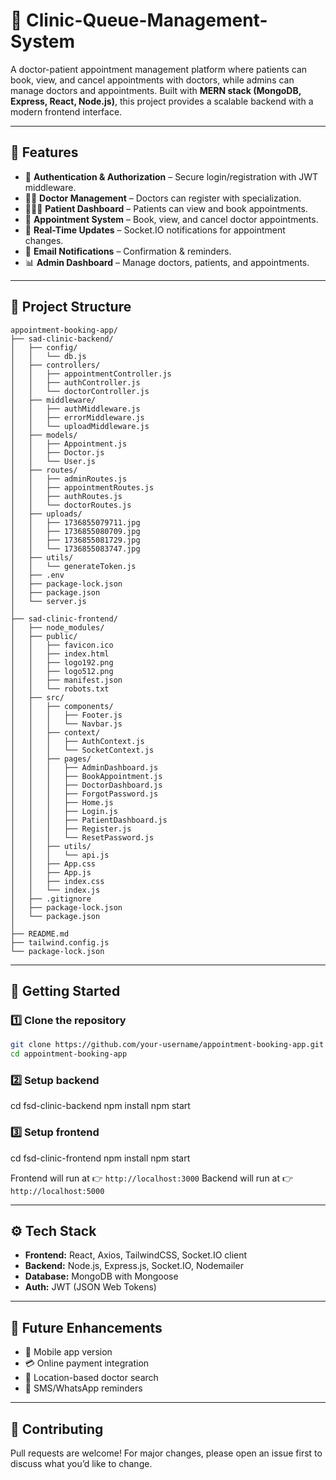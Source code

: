 # 🏥 Clinic-Queue-Management-System

A doctor-patient appointment management platform where patients can book, view, and cancel appointments with doctors, while admins can manage doctors and appointments.
Built with **MERN stack (MongoDB, Express, React, Node.js)**, this project provides a scalable backend with a modern frontend interface.

---

## 📌 Features

* 🔐 **Authentication & Authorization** – Secure login/registration with JWT middleware.
* 👨‍⚕️ **Doctor Management** – Doctors can register with specialization.
* 🧑‍🤝‍🧑 **Patient Dashboard** – Patients can view and book appointments.
* 📅 **Appointment System** – Book, view, and cancel doctor appointments.
* 📢 **Real-Time Updates** – Socket.IO notifications for appointment changes.
* 📧 **Email Notifications** – Confirmation & reminders.
* 📊 **Admin Dashboard** – Manage doctors, patients, and appointments.

---

## 📂 Project Structure

```
appointment-booking-app/
├── sad-clinic-backend/
│   ├── config/
│   │   └── db.js
│   ├── controllers/
│   │   ├── appointmentController.js
│   │   ├── authController.js
│   │   └── doctorController.js
│   ├── middleware/
│   │   ├── authMiddleware.js
│   │   ├── errorMiddleware.js
│   │   └── uploadMiddleware.js
│   ├── models/
│   │   ├── Appointment.js
│   │   ├── Doctor.js
│   │   └── User.js
│   ├── routes/
│   │   ├── adminRoutes.js
│   │   ├── appointmentRoutes.js
│   │   ├── authRoutes.js
│   │   └── doctorRoutes.js
│   ├── uploads/
│   │   ├── 1736855079711.jpg
│   │   ├── 1736855080709.jpg
│   │   ├── 1736855081729.jpg
│   │   └── 1736855083747.jpg
│   ├── utils/
│   │   └── generateToken.js
│   ├── .env
│   ├── package-lock.json
│   ├── package.json
│   └── server.js
│
├── sad-clinic-frontend/
│   ├── node_modules/
│   ├── public/
│   │   ├── favicon.ico
│   │   ├── index.html
│   │   ├── logo192.png
│   │   ├── logo512.png
│   │   ├── manifest.json
│   │   └── robots.txt
│   ├── src/
│   │   ├── components/
│   │   │   ├── Footer.js
│   │   │   └── Navbar.js
│   │   ├── context/
│   │   │   ├── AuthContext.js
│   │   │   └── SocketContext.js
│   │   ├── pages/
│   │   │   ├── AdminDashboard.js
│   │   │   ├── BookAppointment.js
│   │   │   ├── DoctorDashboard.js
│   │   │   ├── ForgotPassword.js
│   │   │   ├── Home.js
│   │   │   ├── Login.js
│   │   │   ├── PatientDashboard.js
│   │   │   ├── Register.js
│   │   │   └── ResetPassword.js
│   │   ├── utils/
│   │   │   └── api.js
│   │   ├── App.css
│   │   ├── App.js
│   │   ├── index.css
│   │   └── index.js
│   ├── .gitignore
│   ├── package-lock.json
│   └── package.json
│
├── README.md
├── tailwind.config.js
└── package-lock.json

```

---

## 🚀 Getting Started

### 1️⃣ Clone the repository

```bash
git clone https://github.com/your-username/appointment-booking-app.git
cd appointment-booking-app
```

### 2️⃣ Setup backend

cd fsd-clinic-backend
npm install
npm start

### 3️⃣ Setup frontend
cd fsd-clinic-frontend
npm install
npm start

Frontend will run at 👉 `http://localhost:3000`
Backend will run at 👉 `http://localhost:5000`

---

## ⚙️ Tech Stack

* **Frontend:** React, Axios, TailwindCSS, Socket.IO client
* **Backend:** Node.js, Express.js, Socket.IO, Nodemailer
* **Database:** MongoDB with Mongoose
* **Auth:** JWT (JSON Web Tokens)

---
## 📖 Future Enhancements
* 📱 Mobile app version
* 💳 Online payment integration
* 📍 Location-based doctor search
* 🔔 SMS/WhatsApp reminders

---

## 🤝 Contributing
Pull requests are welcome! For major changes, please open an issue first to discuss what you’d like to change.

